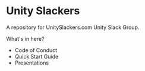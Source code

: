 # Unity Slackers
A repository for UnitySlackers.com Unity Slack Group. 

What's in here?
- Code of Conduct
- Quick Start Guide
- Presentations
